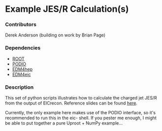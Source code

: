# Example JES/R Calculation(s)

### Contributors
Derek Anderson (building on work by Brian Page)

### Dependencies
  * [ROOT](https://root.cern.ch)
  * [PODIO](https://github.com/AIDASoft/podio)
  * [EDM4hep](https://github.com/key4hep/EDM4hep)
  * [EDM4eic](https://github.com/eic/EDM4eic)

### Description
This set of python scripts illustrates how to calculate
the charged jet JES/R from the output of EICrecon.  Reference
slides can be found [here](https://docs.google.com/presentation/d/1NZNMcm0mUWhFazt7HLmaMxuSXLtmBIa-MWaqda8uits/edit?usp=sharing).

Currently, the only example here makes use of the PODIO
interface, so it's recommended to run this in the eic-
shell. If you pester me enough, I might be able to put
together a pure Uproot + NumPy example...
